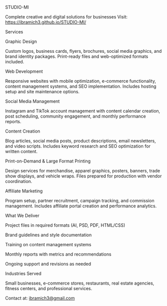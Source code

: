 STUDIO-MI

Complete creative and digital solutions for businesses
Visit: https://ibramich3.github.io/STUDIO-MI/

Services

Graphic Design

Custom logos, business cards, flyers, brochures, social media graphics, and brand identity packages. Print-ready files and web-optimized formats included.

Web Development

Responsive websites with mobile optimization, e-commerce functionality, content management systems, and SEO implementation. Includes hosting setup and site maintenance options.

Social Media Management

Instagram and TikTok account management with content calendar creation, post scheduling, community engagement, and monthly performance reports.

Content Creation

Blog articles, social media posts, product descriptions, email newsletters, and video scripts. Includes keyword research and SEO optimization for written content.

Print-on-Demand & Large Format Printing

Design services for merchandise, apparel graphics, posters, banners, trade show displays, and vehicle wraps. Files prepared for production with vendor coordination.

Affiliate Marketing

Program setup, partner recruitment, campaign tracking, and commission management. Includes affiliate portal creation and performance analytics.

What We Deliver

Project files in required formats (AI, PSD, PDF, HTML/CSS)

Brand guidelines and style documentation

Training on content management systems

Monthly reports with metrics and recommendations

Ongoing support and revisions as needed

Industries Served

Small businesses, e-commerce stores, restaurants, real estate agencies, fitness centers, and professional services.

Contact at: ibramich3@gmail.com
